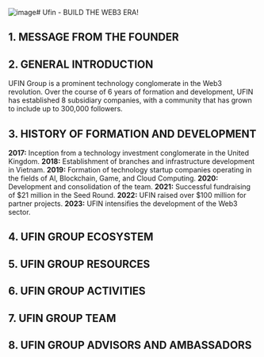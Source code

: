 ![image](https://github.com/user-attachments/assets/35d61ab8-02bc-4539-9eb6-cc469fa91e07)# Ufin - BUILD THE WEB3 ERA!

## **1. MESSAGE FROM THE FOUNDER**

## **2. GENERAL INTRODUCTION**
UFIN Group is a prominent technology conglomerate in the Web3 revolution. Over the course of 6 years of formation and development, UFIN has established 8 subsidiary companies, with a community that has grown to include up to 300,000 followers.

## **3. HISTORY OF FORMATION AND DEVELOPMENT**
**2017:** Inception from a technology investment conglomerate in the United Kingdom.
**2018:** Establishment of branches and infrastructure development in Vietnam.
**2019:** Formation of technology startup companies operating in the fields of Al, Blockchain, Game, and Cloud Computing.
**2020:** Development and consolidation of the team.
**2021:** Successful fundraising of $21 million in the Seed Round.
**2022:** UFIN raised over $100 million for partner projects.
**2023:** UFIN intensifies the development of the Web3 sector.

## **4. UFIN GROUP ECOSYSTEM**

## **5. UFIN GROUP RESOURCES**

## 6. UFIN GROUP ACTIVITIES

## 7. UFIN GROUP TEAM

## 8. UFIN GROUP ADVISORS AND AMBASSADORS
